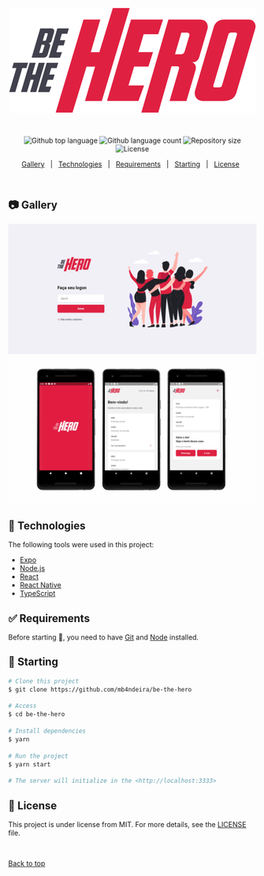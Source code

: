 <div align="center" id="top"> 
  <img src="/frontend/src/assets/logo.svg" alt="Be The Hero" />

  &#xa0;

</div>

<p align="center">
  <img alt="Github top language" src="https://img.shields.io/github/languages/top/mb4ndeira/be-the-hero?color=f0db4f">

  <img alt="Github language count" src="https://img.shields.io/github/languages/count/mb4ndeira/be-the-hero?color=f0db4f">

  <img alt="Repository size" src="https://img.shields.io/github/repo-size/mb4ndeira/be-the-hero?color=df2041">

  <img alt="License" src="https://img.shields.io/github/license/mb4ndeira/be-the-hero">

  <!-- <img alt="Github issues" src="https://img.shields.io/github/issues/mb4ndeira/semanaomnistack_11-master?color=56BEB8" /> -->

  <!-- <img alt="Github forks" src="https://img.shields.io/github/forks/mb4ndeira/semanaomnistack_11-master?color=56BEB8" /> -->

  <!-- <img alt="Github stars" src="https://img.shields.io/github/stars/mb4ndeira/semanaomnistack_11-master?color=56BEB8" /> -->
</p>

<!-- Status -->

<!-- <h4 align="center"> 
	🚧  SemanaOmnistack_11 Master 🚀 Under construction...  🚧
</h4> 

<hr> -->

<p align="center">
  <a href="#gallery">Gallery</a> &#xa0; | &#xa0;
  <a href="#rocket-technologies">Technologies</a> &#xa0; | &#xa0;
  <a href="#white_check_mark-requirements">Requirements</a> &#xa0; | &#xa0;
  <a href="#checkered_flag-starting">Starting</a> &#xa0; | &#xa0;
  <a href="#memo-license">License</a> &#xa0;
</p>

<br>

## 📷 Gallery ##

<img src="gallery/login.jpg" alt="Be The Hero" />

<img src="gallery/mobile.png" alt="Be The Hero" />

## :rocket: Technologies ##

The following tools were used in this project:

- [Expo](https://expo.io/)
- [Node.js](https://nodejs.org/en/)
- [React](https://pt-br.reactjs.org/)
- [React Native](https://reactnative.dev/)
- [TypeScript](https://www.typescriptlang.org/)

## :white_check_mark: Requirements ##

Before starting :checkered_flag:, you need to have [Git](https://git-scm.com) and [Node](https://nodejs.org/en/) installed.

## :checkered_flag: Starting ##

```bash
# Clone this project
$ git clone https://github.com/mb4ndeira/be-the-hero

# Access
$ cd be-the-hero

# Install dependencies
$ yarn

# Run the project
$ yarn start

# The server will initialize in the <http://localhost:3333>
```

## :memo: License ##

This project is under license from MIT. For more details, see the [LICENSE](LICENSE.md) file.

&#xa0;

<a href="#top">Back to top</a>



